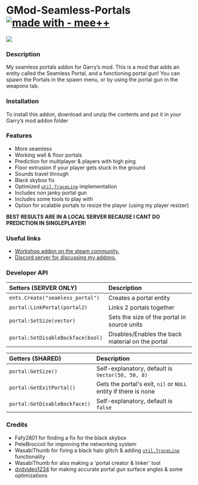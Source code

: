 # GMod-Seamless-Portals [![made with - mee++](https://img.shields.io/badge/made_with-mee%2B%2B-2ea44f)](https://)  
[![](https://img.youtube.com/vi/lgiPHZdTGxs/0.jpg)](http://www.youtube.com/watch?v=lgiPHZdTGxs "")

### Description
My seamless portals addon for Garry’s mod. This is a mod that adds an entity called the Seamless Portal, and a functioning portal gun!
You can spawn the Portals in the spawn menu, or by using the portal gun in the weapons tab.

### Installation
To install this addon, download and unzip the contents and put it in your Garry’s mod addon folder

### Features
 * More seamless
 * Working wall & floor portals
 * Prediction for multiplayer & players with high ping
 * Floor extrusion if your player gets stuck in the ground
 * Sounds travel through
 * Black skybox fix
 * Optimized [`util.TraceLine`][ref-trln] implementation
 * Includes non janky portal gun
 * Includes some tools to play with
 * Option for scalable portals to resize the player (using my player resizer)

**BEST RESULTS ARE IN A LOCAL SERVER BECAUSE I CANT DO PREDICTION IN SINGLEPLAYER!**

### Useful links
 * [Workshop addon on the steam community.][ref-ws]
 * [Discord server for discussing my addons.][ref-dsc]

### Developer API
|Setters **(SERVER ONLY)**|Description|
|:---|:---|
|`ents.Create("seamless_portal")`|Creates a portal entity|
|`portal:LinkPortal(portal2)`|Links 2 portals together|
|`portal:SetSize(vector)`|Sets the size of the portal in source units|
|`portal:SetDisableBackface(bool)`|Disables/Enables the back material on the portal|

|Getters **(SHARED)**|Description|
|:---|:---|
|`portal:GetSize()`|Self-explanatory, default is `Vector(50, 50, 8)`|
|`portal:GetExitPortal()`|Gets the portal's exit, `nil` or `NULL` entity if there is none|
|`portal:GetDisableBackface()`|Self-explanatory, default is `false`|

### Credits
 * Fafy2801 for finding a fix for the black skybox
 * PeteBroccoli for improving the networking system
 * WasabiThumb for fixing a black halo glitch & adding [`util.TraceLine`][ref-trln] functionality
 * WasabiThumb for also making a 'portal creator & linker' tool
 * [dvdvideo1234][ref-dvd] for making accurate portal gun surface angles & some optimizations

[ref-ws]: https://steamcommunity.com/sharedfiles/filedetails/?id=2773737445
[ref-dsc]: https://discord.gg/vdsgHsFrx2
[ref-dvd]: https://steamcommunity.com/id/dvd_video
[ref-trln]: https://wiki.facepunch.com/gmod/util.TraceLine
